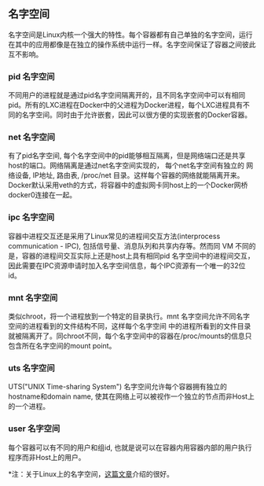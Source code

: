 ## 名字空间
名字空间是Linux内核一个强大的特性。每个容器都有自己单独的名字空间，运行在其中的应用都像是在独立的操作系统中运行一样。名字空间保证了容器之间彼此互不影响。

### pid 名字空间
不同用户的进程就是通过pid名字空间隔离开的，且不同名字空间中可以有相同pid。所有的LXC进程在Docker中的父进程为Docker进程，每个LXC进程具有不同的名字空间。同时由于允许嵌套，因此可以很方便的实现嵌套的Docker容器。

### net 名字空间
有了pid名字空间, 每个名字空间中的pid能够相互隔离，但是网络端口还是共享host的端口。网络隔离是通过net名字空间实现的， 每个net名字空间有独立的 网络设备, IP地址, 路由表, /proc/net 目录。这样每个容器的网络就能隔离开来。Docker默认采用veth的方式，将容器中的虚拟网卡同host上的一个Docker网桥docker0连接在一起。

### ipc 名字空间
容器中进程交互还是采用了Linux常见的进程间交互方法(interprocess communication - IPC), 包括信号量、消息队列和共享内存等。然而同 VM 不同的是，容器的进程间交互实际上还是host上具有相同pid 名字空间中的进程间交互，因此需要在IPC资源申请时加入名字空间信息，每个IPC资源有一个唯一的32位id。

### mnt 名字空间
类似chroot，将一个进程放到一个特定的目录执行。mnt 名字空间允许不同名字空间的进程看到的文件结构不同，这样每个名字空间 中的进程所看到的文件目录就被隔离开了。同chroot不同，每个名字空间中的容器在/proc/mounts的信息只包含所在名字空间的mount point。

### uts 名字空间
UTS("UNIX Time-sharing System") 名字空间允许每个容器拥有独立的hostname和domain name, 使其在网络上可以被视作一个独立的节点而非Host上的一个进程。

### user 名字空间
每个容器可以有不同的用户和组id, 也就是说可以在容器内用容器内部的用户执行程序而非Host上的用户。

*注：关于Linux上的名字空间，[这篇文章](http://blog.scottlowe.org/2013/09/04/introducing-linux-network-namespaces/)介绍的很好。
